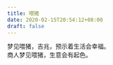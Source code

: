 ```yaml
---
title: 喂猪
date: 2020-02-15T20:54:12+08:00
draft: false
---
```


梦见喂猪，吉兆，预示着生活会幸福。<br>
商人梦见喂猪，生意会有起色。<br>
